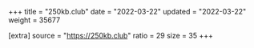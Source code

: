 +++
title = "250kb.club"
date = "2022-03-22"
updated = "2022-03-22"
weight = 35677

[extra]
source = "https://250kb.club"
ratio = 29
size = 35
+++
